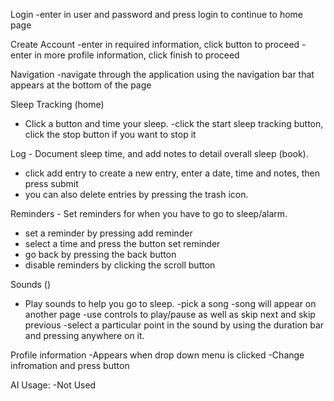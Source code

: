 

Login
-enter in user and password and press login to continue to home page

Create Account
-enter in required information, click button to proceed
-enter in more profile information, click finish to proceed

Navigation
  -navigate through the application using the navigation bar that appears at the bottom of the page

Sleep Tracking (home)
- Click a button and time your sleep.
-click the start sleep tracking button, click the stop button if you want to stop it
     
Log - Document sleep time, and add notes to detail overall sleep (book).
- click add entry to create a new entry, enter a date, time and notes, then press submit
- you can also delete entries by pressing the trash icon.

Reminders - Set reminders for when you have to go to sleep/alarm.
- set a reminder by pressing add reminder
- select a time and press the button set reminder
- go back by pressing the back button
- disable reminders by clicking the scroll button

Sounds ()
- Play sounds to help you go to sleep.
-pick a song
-song will appear on another page
-use controls to play/pause as well as skip next and skip previous
-select a particular point in the sound by using the duration bar and pressing anywhere on it.

Profile information
-Appears when drop down menu is clicked
-Change infromation and press button

AI Usage:
  -Not Used
